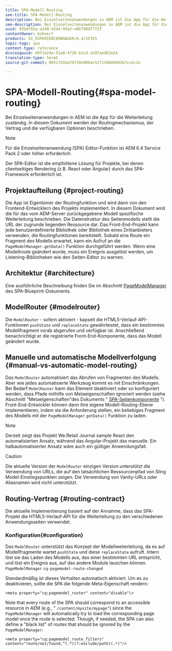```yaml
---
title: SPA-Modell-Routing
seo-title: SPA-Modell-Routing
description: Bei Einzelseitenanwendungen in AEM ist die App für die Weiterleitung zuständig. In diesem Dokument werden der Routingmechanismus, der Vertrag und die verfügbaren Optionen beschrieben.
seo-description: Bei Einzelseitenanwendungen in AEM ist die App für die Weiterleitung zuständig. In diesem Dokument werden der Routingmechanismus, der Vertrag und die verfügbaren Optionen beschrieben.
uuid: 93b4f85a-a240-42d4-95e2-e8b790df7723
contentOwner: bohnert
products: SG_EXPERIENCEMANAGER/6.4/SITES
topic-tags: spa
content-type: reference
discoiquuid: d9f1e24e-51a9-4f28-b2cd-2e97aed63a24
translation-type: tm+mt
source-git-commit: 00317d1ba79f10e98b4c52713d845092b7cc6c2e

---
```



# SPA-Modell-Routing{#spa-model-routing}

Bei Einzelseitenanwendungen in AEM ist die App für die Weiterleitung zuständig. In diesem Dokument werden der Routingmechanismus, der Vertrag und die verfügbaren Optionen beschrieben.

>[!NOTE]
>
>Für die Einzelseitenanwendung (SPA) Editor-Funktion ist AEM 6.4 Service Pack 2 oder höher erforderlich.
>
>Der SPA-Editor ist die empfohlene Lösung für Projekte, bei denen clientseitiges Rendering (z.B. React oder Angular) durch das SPA-Framework erforderlich ist.

## Projektaufteilung {#project-routing}

Die App ist Eigentümer der Routingfunktion und wird dann von den Frontend-Entwicklern des Projekts implementiert. In diesem Dokument wird die für das vom AEM-Server zurückgegebene Modell spezifische Weiterleitung beschrieben. Die Datenstruktur des Seitenmodells stellt die URL der zugrunde liegenden Ressource dar. Das Front-End-Projekt kann jede benutzerdefinierte Bibliothek oder Bibliothek eines Drittanbieters verwenden, die Routingfunktionen bereitstellt. Sobald eine Route ein Fragment des Modells erwartet, kann ein Aufruf an die `PageModelManager.getData()` Funktion durchgeführt werden. Wenn eine Modellroute geändert wurde, muss ein Ereignis ausgelöst werden, um Listening-Bibliotheken wie den Seiten-Editor zu warnen.

## Architektur {#architecture}

Eine ausführliche Beschreibung finden Sie im Abschnitt [PageModelManager](/help/sites-developing/spa-blueprint.md#pagemodelmanager) des SPA-Blueprint-Dokuments.

## ModelRouter {#modelrouter}

Die `ModelRouter` - sofern aktiviert - kapselt die HTML5-Verlauf-API-Funktionen `pushState` und `replaceState` gewährleistet, dass ein bestimmtes Modellfragment vorab abgerufen und verfügbar ist. Anschließend benachrichtigt er die registrierte Front-End-Komponente, dass das Modell geändert wurde.

## Manuelle und automatische Modellverfolgung {#manual-vs-automatic-model-routing}

Das `ModelRouter` automatisiert das Abrufen von Fragmenten des Modells. Aber wie jedes automatisierte Werkzeug kommt es mit Einschränkungen. Bei Bedarf `ModelRouter` kann das Element deaktiviert oder so konfiguriert werden, dass Pfade mithilfe von Metaeigenschaften ignoriert werden (siehe Abschnitt &quot;Metaeigenschaften&quot;des Dokuments &quot; [SPA-Seitenkomponente](/help/sites-developing/spa-page-component.md) &quot;). Front-End-Entwickler können dann ihre eigene Modell-Routing-Ebene implementieren, indem sie die Anforderung stellen, ein beliebiges Fragment des Modells mit der `PageModelManager` `getData()` Funktion zu laden.

>[!NOTE]
>
>Derzeit zeigt das Projekt We.Retail Journal sample React den automatisierten Ansatz, während das Angular-Projekt das manuelle. Ein halbautomatisierter Ansatz wäre auch ein gültiger Anwendungsfall.

>[!CAUTION]
>
>Die aktuelle Version der `ModelRouter` einzigen Version unterstützt die Verwendung von URLs, die auf den tatsächlichen Ressourcenpfad von Sling Model-Einstiegspunkten zeigen. Die Verwendung von Vanity-URLs oder Aliasnamen wird nicht unterstützt.

## Routing-Vertrag {#routing-contract}

Die aktuelle Implementierung basiert auf der Annahme, dass das SPA-Projekt die HTML5-Verlauf-API für die Weiterleitung zu den verschiedenen Anwendungsseiten verwendet.

### Konfiguration{#configuration}

Das `ModelRouter` unterstützt das Konzept der Modellweiterleitung, da es auf Modellfragmente wartet `pushState` und diese `replaceState` aufruft. Intern löst sie das Laden des Modells aus, das einer bestimmten URL entspricht, und löst ein Ereignis aus, auf das andere Module lauschen können. `PageModelManager` `cq-pagemodel-route-changed`

Standardmäßig ist dieses Verhalten automatisch aktiviert. Um es zu deaktivieren, sollte die SPA die folgende Meta-Eigenschaft rendern:

```
<meta property="cq:pagemodel_router" content="disable"\>
```

Note that every route of the SPA should correspond to an accessible resource in AEM (e.g., &quot; `/content/mysite/mypage"`) since the `PageModelManager` will automatically try to load the corresponding page model once the route is selected. Though, if needed, the SPA can also define a &quot;black list&quot; of routes that should be ignored by the `PageModelManager`:

```
<meta property="cq:pagemodel_route_filters" content="route/not/found,^(.*)(?:exclude/path)(.*)"/>
```
